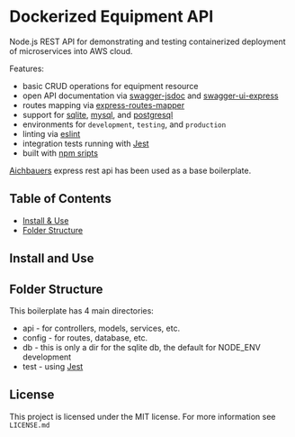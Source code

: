 Dockerized Equipment API
=================================

Node.js REST API for demonstrating and testing containerized deployment of microservices into AWS cloud.

Features:
- basic CRUD operations for equipment resource
- open API documentation via [swagger-jsdoc]() and [swagger-ui-express]()
- routes mapping via [express-routes-mapper](https://github.com/aichbauer/express-routes-mapper)
- support for [sqlite](https://www.sqlite.org/), [mysql](https://www.mysql.com/), and [postgresql](https://www.postgresql.org/)
- environments for `development`, `testing`, and `production`
- linting via [eslint](https://github.com/eslint/eslint)
- integration tests running with [Jest](https://github.com/facebook/jest)
- built with [npm sripts](#npm-scripts)

[Aichbauers](https://github.com/aichbauer/express-rest-api-boilerplate) express rest api has been used as a base boilerplate.


## Table of Contents

- [Install & Use](#install-and-use)
- [Folder Structure](#folder-structure)

## Install and Use


## Folder Structure

This boilerplate has 4 main directories:

- api - for controllers, models, services, etc.
- config - for routes, database, etc.
- db - this is only a dir for the sqlite db, the default for NODE_ENV development
- test - using [Jest](https://github.com/facebook/jest)

## License
This project is licensed under the MIT license. For more information see `LICENSE.md`